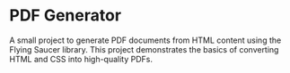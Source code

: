 # PDF Generator
A small project to generate PDF documents from HTML content using the Flying Saucer library. This project demonstrates the basics of converting HTML and CSS into high-quality PDFs.
